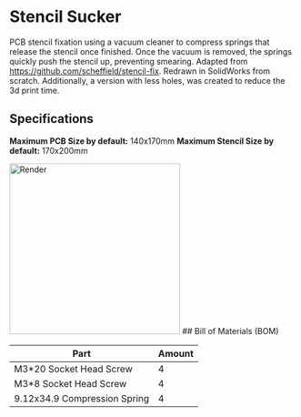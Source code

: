 # Stencil Sucker

PCB stencil fixation using a vacuum cleaner to compress springs that release the stencil once finished. Once the vacuum is removed, the springs quickly push the stencil up, preventing smearing. Adapted from https://github.com/scheffield/stencil-fix. Redrawn in SolidWorks from scratch. Additionally, a version with less holes,  was created to reduce the 3d print time.

## Specifications

**Maximum PCB Size by default:** 140x170mm
**Maximum Stencil Size by default:** 170x200mm

<img src="Image.png" alt="Render" width="300"/>
## Bill of Materials (BOM)

| Part | Amount |
|---|---|
| M3*20 Socket Head Screw | 4 |
| M3*8 Socket Head Screw | 4 |
| 9.12x34.9 Compression Spring | 4 |
